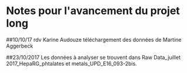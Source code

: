 # Notes pour l'avancement du projet long

##10/10/17
rdv Karine Audouze
téléchargement des données de Martine Aggerbeck

##23/10/2017
Les données à analyser se trouvent dans Raw Data_juillet 2017_HepaRG_phtalates et metals_UPD_E16_093-2bis. 
